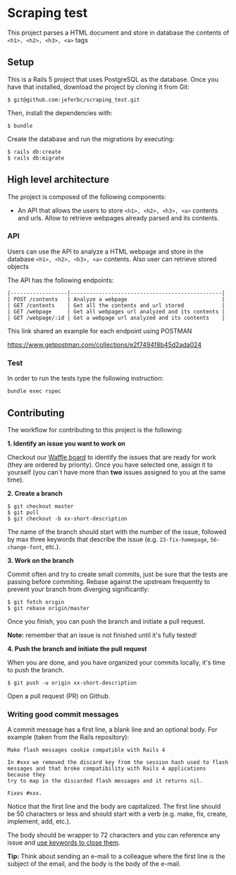 # Scraping test

This project parses a HTML document and store in database the contents of ```<h1>, <h2>, <h3>, <a>``` tags

## Setup

This is a Rails 5 project that uses PostgreSQL as the database. Once you have that installed, download the project by cloning it from Git:

```
$ git@github.com:jeferbc/scraping_test.git
```

Then, install the dependencies with:

```
$ bundle
```

Create the database and run the migrations by executing:

```
$ rails db:create
$ rails db:migrate
```
## High level architecture

The project is composed of the following components:

* An API that allows the users to store ```<h1>, <h2>, <h3>, <a>``` contents and urls. Allow to retrieve webpages already parsed and its contents.

### API

Users can use the API to analyze a HTML webpage and store in the database ``` <h1>, <h2>, <h3>, <a> ``` contents. Also user can retrieve stored objects

The API has the following endpoints:
```
|------------------|------------------------------------------------|
| POST /contents   | Analyze a webpage                              |
| GET /contents    | Get all the contents and url stored            |
| GET /webpage     | Get all webpages url analyzed and its contents |
| GET /webpage/:id | Get a webpage url analyzed and its contents    |
```

This link shared an example for each endpoint using POSTMAN

https://www.getpostman.com/collections/e2f7494f8b45d2ada024

### Test

In order to run the tests type the following instruction:

```
bundle exec rspec
```

## Contributing

The workflow for contributing to this project is the following:

**1. Identify an issue you want to work on**

Checkout our [Waffle board](https://waffle.io) to identify the issues that are ready for work (they are ordered by priority). Once you have selected one, assign it to yourself (you can`t have more than **two** issues assigned to you at the same time).

**2. Create a branch**

```
$ git checkout master
$ git pull
$ git checkout -b xx-short-description
```

The name of the branch should start with the number of the issue, followed by max three keywords that describe the issue (e.g. `23-fix-homepage`, `56-change-font`, etc.).

**3. Work on the branch**

Commit often and try to create small commits, just be sure that the tests are passing before commiting. Rebase against the upstream frequently to prevent your branch from diverging significantly:

```
$ git fetch origin
$ git rebase origin/master
```

Once you finish, you can push the branch and initiate a pull request.

**Note:** remember that an issue is not finished until it's fully tested!

**4. Push the branch and initiate the pull request**

When you are done, and you have organized your commits locally, it's time to push the branch.

```
$ git push -u origin xx-short-description
```

Open a pull request (PR) on Github.

### Writing good commit messages

A commit message has a first line, a blank line and an optional body. For example (taken from the Rails repository):

```
Make flash messages cookie compatible with Rails 4

In #xxx we removed the discard key from the session hash used to flash
messages and that broke compatibility with Rails 4 applications because they
try to map in the discarded flash messages and it returns nil.

Fixes #xxx.
```

Notice that the first line and the body are capitalized. The first line should be 50 characters or less and should start with a verb (e.g. make, fix, create, implement, add, etc.).

The body should be wrapper to 72 characters and you can reference any issue and [use keywords to close them](https://help.github.com/articles/closing-issues-via-commit-messages/).

**Tip:** Think about sending an e-mail to a colleague where the first line is the subject of the email, and the body is the body of the e-mail.

